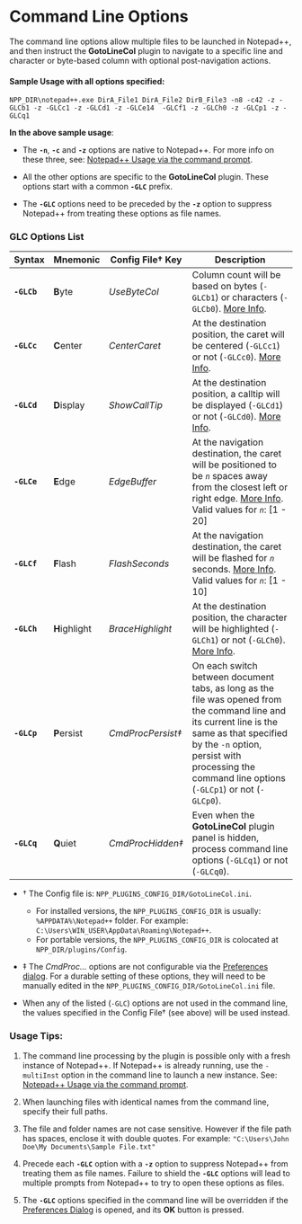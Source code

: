 # Command Line Options

The command line options allow multiple files to be launched in Notepad++, and then instruct the **GotoLineCol** plugin to navigate to a specific line and character or byte-based column with optional post-navigation actions.

#### Sample Usage with all options specified:
```
NPP_DIR\notepad++.exe DirA_File1 DirA_File2 DirB_File3 -n8 -c42 -z -GLCb1 -z -GLCc1 -z -GLCd1 -z -GLCe14  -GLCf1 -z -GLCh0 -z -GLCp1 -z -GLCq1
```
**In the above sample usage**:
* The **`-n`**, **`-c`** and **`-z`** options are native to Notepad++. For more info on these three, see: [Notepad++ Usage via the command prompt](https://npp-user-manual.org/docs/command-prompt/).

* All the other options are specific to the **GotoLineCol** plugin. These options start with a common **`-GLC`** prefix.

* The **`-GLC`** options need to be preceded by the **`-z`** option to suppress Notepad++ from treating these options as file names.


### GLC Options List
| Syntax | Mnemonic | Config File&dagger; Key | Description |
|---|---|---|---|
| **`-GLCb`** | **B**yte | *UseByteCol* | Column count will be based on bytes (`-GLCb1`) or characters (`-GLCb0`). [More Info](https://github.com/shriprem/Goto-Line-Col-NPP-Plugin/blob/master/docs/PreferencesDialog.md#use-byte-count-for-column-value-computation-checked).  |
| **`-GLCc`** | **C**enter | *CenterCaret* | At the destination position, the caret will be centered (`-GLCc1`) or not (`-GLCc0`). [More Info](https://github.com/shriprem/Goto-Line-Col-NPP-Plugin/blob/master/docs/PreferencesDialog.md#cursor-is-centered-in-the-editor-at-destination-checked). |
| **`-GLCd`** | **D**isplay | *ShowCallTip* | At the destination position, a calltip will be displayed (`-GLCd1`) or not (`-GLCd0`). [More Info](https://github.com/shriprem/Goto-Line-Col-NPP-Plugin/blob/master/docs/PreferencesDialog.md#display-character-code-at-destination-checked). |
| **`-GLCe`** | **E**dge | *EdgeBuffer* | At the navigation destination, the caret will be positioned to be *`n`* spaces away from the closest left or right edge. [More Info](https://github.com/shriprem/Goto-Line-Col-NPP-Plugin/blob/master/docs/PreferencesDialog.md#edge-buffer-at-destination-10). Valid values for *`n`*: [1 - 20] |
| **`-GLCf`** | **F**lash | *FlashSeconds* | At the navigation destination, the caret will be flashed for *`n`* seconds. [More Info](https://github.com/shriprem/Goto-Line-Col-NPP-Plugin/blob/master/docs/PreferencesDialog.md#cursor-flash-duration-3-seconds). Valid values for *`n`*: [1 - 10] |
| **`-GLCh`** | **H**ighlight | *BraceHighlight* | At the destination position, the character will be highlighted (`-GLCh1`) or not (`-GLCh0`). [More Info](https://github.com/shriprem/Goto-Line-Col-NPP-Plugin/blob/master/docs/PreferencesDialog.md#highlight-character-at-destination-checked). |
| **`-GLCp`** | **P**ersist | *CmdProcPersist&Dagger;* | On each switch between document tabs, as long as the file was opened from the command line and its current line is the same as that specified by the `-n` option, persist with processing the command line options (`-GLCp1`) or not (`-GLCp0`). |
| **`-GLCq`** | **Q**uiet | *CmdProcHidden&Dagger;* | Even when the **GotoLineCol** plugin panel is hidden, process command line options (`-GLCq1`) or not (`-GLCq0`).  |

* &dagger; The Config file is: `NPP_PLUGINS_CONFIG_DIR/GotoLineCol.ini`.
   * For installed versions, the `NPP_PLUGINS_CONFIG_DIR` is usually: `%APPDATA%\Notepad++` folder. For example: `C:\Users\WIN_USER\AppData\Roaming\Notepad++`.
   * For portable versions, the `NPP_PLUGINS_CONFIG_DIR` is colocated at `NPP_DIR/plugins/Config`.

* &Dagger; The *CmdProc...* options are not configurable via the [Preferences dialog](https://github.com/shriprem/Goto-Line-Col-NPP-Plugin/blob/master/docs/PreferencesDialog.md). For a durable setting of these options, they will need to be manually edited in the `NPP_PLUGINS_CONFIG_DIR/GotoLineCol.ini` file.

* When any of the listed (`-GLC`) options are not used in the command line, the values specified in the Config File&dagger; (see above) will be used instead.

### Usage Tips:
1. The command line processing by the plugin is possible only with a fresh instance of Notepad++. If Notepad++ is already running, use the `-multiInst` option in the command line to launch a new instance. See: [Notepad++ Usage via the command prompt](https://npp-user-manual.org/docs/command-prompt/).

2. When launching files with identical names from the command line, specify their full paths.

3. The file and folder names are not case sensitive. However if the file path has spaces, enclose it with double quotes. For example: `"C:\Users\John Doe\My Documents\Sample File.txt"`

4. Precede each **`-GLC`** option with a **`-z`** option to suppress Notepad++ from treating them as file names. Failure to shield the **`-GLC`** options will lead to multiple prompts from Notepad++ to try to open these options as files.

5. The **`-GLC`** options specified in the command line will be overridden if the [Preferences Dialog](https://github.com/shriprem/Goto-Line-Col-NPP-Plugin/blob/master/docs/PreferencesDialog.md) is opened, and its **OK** button is pressed.

